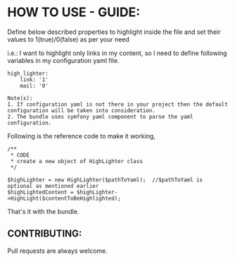 # HOW TO USE - GUIDE:

Define below described properties to highlight inside the file
and set their values to 1(true)/0(false) as per your need

[logo]: https://travis-ci.org/nexuslinkservices/email-link-highlighter.svg?branch=master "Build on scrutinizer"

i.e.:  I want to highlight only links in my content, so I need to 
define following variables in my configuration yaml file.

```
high_lighter:
    link: '1'
    mail: '0'
```

```
Note(s): 
1. If configuration yaml is not there in your project then the default configuration will be taken into consideration.
2. The bundle uses symfony yaml component to parse the yaml configuration.
```

Following is the reference code to make it working,

```
/**
 * CODE
 * create a new object of HighLighter class
 */

$highLighter = new HighLighter($pathToYaml);  //$pathToYaml is optional as mentioned earlier
$highLightedContent = $highLighter->HighLight($contentToBeHighlighted);
```

That's it with the bundle.

## CONTRIBUTING:

Pull requests are always welcome.